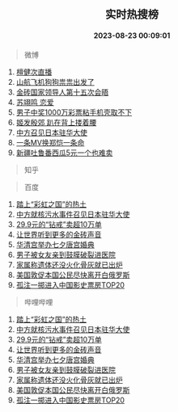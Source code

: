 <div align="center"><h2>实时热搜榜</h2><h4>2023-08-23 00:09:01</h4></div>

> 微博  

1. [檀健次直播](https://s.weibo.com/weibo?q=%E6%AA%80%E5%81%A5%E6%AC%A1%E7%9B%B4%E6%92%AD&t=31&band_rank=1&Refer=top)<br />
2. [山航飞机狗狗祟祟出发了](https://s.weibo.com/weibo?q=%E5%B1%B1%E8%88%AA%E9%A3%9E%E6%9C%BA%E7%8B%97%E7%8B%97%E7%A5%9F%E7%A5%9F%E5%87%BA%E5%8F%91%E4%BA%86&t=31&band_rank=2&Refer=top)<br />
3. [金砖国家领导人第十五次会晤](https://s.weibo.com/weibo?q=%23%E9%87%91%E7%A0%96%E5%9B%BD%E5%AE%B6%E9%A2%86%E5%AF%BC%E4%BA%BA%E7%AC%AC%E5%8D%81%E4%BA%94%E6%AC%A1%E4%BC%9A%E6%99%A4%23&t=31&band_rank=3&Refer=top)<br />
4. [苏翊鸣 恋爱](https://s.weibo.com/weibo?q=%E8%8B%8F%E7%BF%8A%E9%B8%A3%20%E6%81%8B%E7%88%B1&t=31&band_rank=4&Refer=top)<br />
5. [男子中奖1000万彩票粘手机壳取不下](https://s.weibo.com/weibo?q=%23%E7%94%B7%E5%AD%90%E4%B8%AD%E5%A5%961000%E4%B8%87%E5%BD%A9%E7%A5%A8%E7%B2%98%E6%89%8B%E6%9C%BA%E5%A3%B3%E5%8F%96%E4%B8%8D%E4%B8%8B%23&t=31&band_rank=5&Refer=top)<br />
6. [姬发殷郊 趴在背上搂着腰](https://s.weibo.com/weibo?q=%E5%A7%AC%E5%8F%91%E6%AE%B7%E9%83%8A%20%E8%B6%B4%E5%9C%A8%E8%83%8C%E4%B8%8A%E6%90%82%E7%9D%80%E8%85%B0&t=31&band_rank=6&Refer=top)<br />
7. [中方召见日本驻华大使](https://s.weibo.com/weibo?q=%23%E4%B8%AD%E6%96%B9%E5%8F%AC%E8%A7%81%E6%97%A5%E6%9C%AC%E9%A9%BB%E5%8D%8E%E5%A4%A7%E4%BD%BF%23&t=31&band_rank=7&Refer=top)<br />
8. [一条MV换郑恺一条命](https://s.weibo.com/weibo?q=%E4%B8%80%E6%9D%A1MV%E6%8D%A2%E9%83%91%E6%81%BA%E4%B8%80%E6%9D%A1%E5%91%BD&t=31&band_rank=8&Refer=top)<br />
9. [新疆吐鲁番西瓜5元一个也难卖](https://s.weibo.com/weibo?q=%E6%96%B0%E7%96%86%E5%90%90%E9%B2%81%E7%95%AA%E8%A5%BF%E7%93%9C5%E5%85%83%E4%B8%80%E4%B8%AA%E4%B9%9F%E9%9A%BE%E5%8D%96&t=31&band_rank=9&Refer=top)<br />

> 知乎  


> 百度  

1. [踏上“彩虹之国”的热土](https://www.baidu.com/s?wd=%E8%B8%8F%E4%B8%8A%E2%80%9C%E5%BD%A9%E8%99%B9%E4%B9%8B%E5%9B%BD%E2%80%9D%E7%9A%84%E7%83%AD%E5%9C%9F&sa=fyb_news&rsv_dl=fyb_news)<br />
2. [中方就核污水事件召见日本驻华大使](https://www.baidu.com/s?wd=%E4%B8%AD%E6%96%B9%E5%B0%B1%E6%A0%B8%E6%B1%A1%E6%B0%B4%E4%BA%8B%E4%BB%B6%E5%8F%AC%E8%A7%81%E6%97%A5%E6%9C%AC%E9%A9%BB%E5%8D%8E%E5%A4%A7%E4%BD%BF&sa=fyb_news&rsv_dl=fyb_news)<br />
3. [29.9元的“钻戒”卖超10万单](https://www.baidu.com/s?wd=29.9%E5%85%83%E7%9A%84%E2%80%9C%E9%92%BB%E6%88%92%E2%80%9D%E5%8D%96%E8%B6%8510%E4%B8%87%E5%8D%95&sa=fyb_news&rsv_dl=fyb_news)<br />
4. [让世界听到更多的金砖声音](https://www.baidu.com/s?wd=%E8%AE%A9%E4%B8%96%E7%95%8C%E5%90%AC%E5%88%B0%E6%9B%B4%E5%A4%9A%E7%9A%84%E9%87%91%E7%A0%96%E5%A3%B0%E9%9F%B3&sa=fyb_news&rsv_dl=fyb_news)<br />
5. [华清宫举办七夕唐宫婚典](https://www.baidu.com/s?wd=%E5%8D%8E%E6%B8%85%E5%AE%AB%E4%B8%BE%E5%8A%9E%E4%B8%83%E5%A4%95%E5%94%90%E5%AE%AB%E5%A9%9A%E5%85%B8&sa=fyb_news&rsv_dl=fyb_news)<br />
6. [男子被女友亲到鼓膜破裂进医院](https://www.baidu.com/s?wd=%E7%94%B7%E5%AD%90%E8%A2%AB%E5%A5%B3%E5%8F%8B%E4%BA%B2%E5%88%B0%E9%BC%93%E8%86%9C%E7%A0%B4%E8%A3%82%E8%BF%9B%E5%8C%BB%E9%99%A2&sa=fyb_news&rsv_dl=fyb_news)<br />
7. [家属称遗体还没火化骨灰就已出炉](https://www.baidu.com/s?wd=%E5%AE%B6%E5%B1%9E%E7%A7%B0%E9%81%97%E4%BD%93%E8%BF%98%E6%B2%A1%E7%81%AB%E5%8C%96%E9%AA%A8%E7%81%B0%E5%B0%B1%E5%B7%B2%E5%87%BA%E7%82%89&sa=fyb_news&rsv_dl=fyb_news)<br />
8. [美国敦促本国公民尽快离开白俄罗斯](https://www.baidu.com/s?wd=%E7%BE%8E%E5%9B%BD%E6%95%A6%E4%BF%83%E6%9C%AC%E5%9B%BD%E5%85%AC%E6%B0%91%E5%B0%BD%E5%BF%AB%E7%A6%BB%E5%BC%80%E7%99%BD%E4%BF%84%E7%BD%97%E6%96%AF&sa=fyb_news&rsv_dl=fyb_news)<br />
9. [孤注一掷进入中国影史票房TOP20](https://www.baidu.com/s?wd=%E5%AD%A4%E6%B3%A8%E4%B8%80%E6%8E%B7%E8%BF%9B%E5%85%A5%E4%B8%AD%E5%9B%BD%E5%BD%B1%E5%8F%B2%E7%A5%A8%E6%88%BFTOP20&sa=fyb_news&rsv_dl=fyb_news)<br />

> 哔哩哔哩  

1. [踏上“彩虹之国”的热土](https://www.baidu.com/s?wd=%E8%B8%8F%E4%B8%8A%E2%80%9C%E5%BD%A9%E8%99%B9%E4%B9%8B%E5%9B%BD%E2%80%9D%E7%9A%84%E7%83%AD%E5%9C%9F&sa=fyb_news&rsv_dl=fyb_news)<br />
2. [中方就核污水事件召见日本驻华大使](https://www.baidu.com/s?wd=%E4%B8%AD%E6%96%B9%E5%B0%B1%E6%A0%B8%E6%B1%A1%E6%B0%B4%E4%BA%8B%E4%BB%B6%E5%8F%AC%E8%A7%81%E6%97%A5%E6%9C%AC%E9%A9%BB%E5%8D%8E%E5%A4%A7%E4%BD%BF&sa=fyb_news&rsv_dl=fyb_news)<br />
3. [29.9元的“钻戒”卖超10万单](https://www.baidu.com/s?wd=29.9%E5%85%83%E7%9A%84%E2%80%9C%E9%92%BB%E6%88%92%E2%80%9D%E5%8D%96%E8%B6%8510%E4%B8%87%E5%8D%95&sa=fyb_news&rsv_dl=fyb_news)<br />
4. [让世界听到更多的金砖声音](https://www.baidu.com/s?wd=%E8%AE%A9%E4%B8%96%E7%95%8C%E5%90%AC%E5%88%B0%E6%9B%B4%E5%A4%9A%E7%9A%84%E9%87%91%E7%A0%96%E5%A3%B0%E9%9F%B3&sa=fyb_news&rsv_dl=fyb_news)<br />
5. [华清宫举办七夕唐宫婚典](https://www.baidu.com/s?wd=%E5%8D%8E%E6%B8%85%E5%AE%AB%E4%B8%BE%E5%8A%9E%E4%B8%83%E5%A4%95%E5%94%90%E5%AE%AB%E5%A9%9A%E5%85%B8&sa=fyb_news&rsv_dl=fyb_news)<br />
6. [男子被女友亲到鼓膜破裂进医院](https://www.baidu.com/s?wd=%E7%94%B7%E5%AD%90%E8%A2%AB%E5%A5%B3%E5%8F%8B%E4%BA%B2%E5%88%B0%E9%BC%93%E8%86%9C%E7%A0%B4%E8%A3%82%E8%BF%9B%E5%8C%BB%E9%99%A2&sa=fyb_news&rsv_dl=fyb_news)<br />
7. [家属称遗体还没火化骨灰就已出炉](https://www.baidu.com/s?wd=%E5%AE%B6%E5%B1%9E%E7%A7%B0%E9%81%97%E4%BD%93%E8%BF%98%E6%B2%A1%E7%81%AB%E5%8C%96%E9%AA%A8%E7%81%B0%E5%B0%B1%E5%B7%B2%E5%87%BA%E7%82%89&sa=fyb_news&rsv_dl=fyb_news)<br />
8. [美国敦促本国公民尽快离开白俄罗斯](https://www.baidu.com/s?wd=%E7%BE%8E%E5%9B%BD%E6%95%A6%E4%BF%83%E6%9C%AC%E5%9B%BD%E5%85%AC%E6%B0%91%E5%B0%BD%E5%BF%AB%E7%A6%BB%E5%BC%80%E7%99%BD%E4%BF%84%E7%BD%97%E6%96%AF&sa=fyb_news&rsv_dl=fyb_news)<br />
9. [孤注一掷进入中国影史票房TOP20](https://www.baidu.com/s?wd=%E5%AD%A4%E6%B3%A8%E4%B8%80%E6%8E%B7%E8%BF%9B%E5%85%A5%E4%B8%AD%E5%9B%BD%E5%BD%B1%E5%8F%B2%E7%A5%A8%E6%88%BFTOP20&sa=fyb_news&rsv_dl=fyb_news)<br />
